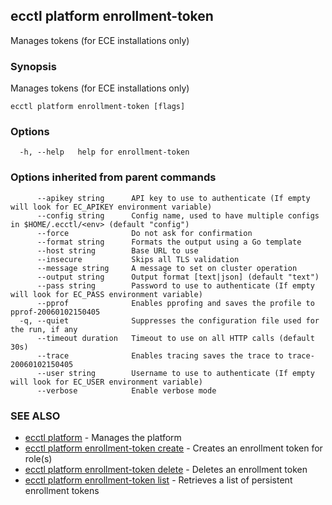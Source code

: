 ## ecctl platform enrollment-token

Manages tokens (for ECE installations only)

### Synopsis

Manages tokens (for ECE installations only)

```
ecctl platform enrollment-token [flags]
```

### Options

```
  -h, --help   help for enrollment-token
```

### Options inherited from parent commands

```
      --apikey string      API key to use to authenticate (If empty will look for EC_APIKEY environment variable)
      --config string      Config name, used to have multiple configs in $HOME/.ecctl/<env> (default "config")
      --force              Do not ask for confirmation
      --format string      Formats the output using a Go template
      --host string        Base URL to use
      --insecure           Skips all TLS validation
      --message string     A message to set on cluster operation
      --output string      Output format [text|json] (default "text")
      --pass string        Password to use to authenticate (If empty will look for EC_PASS environment variable)
      --pprof              Enables pprofing and saves the profile to pprof-20060102150405
  -q, --quiet              Suppresses the configuration file used for the run, if any
      --timeout duration   Timeout to use on all HTTP calls (default 30s)
      --trace              Enables tracing saves the trace to trace-20060102150405
      --user string        Username to use to authenticate (If empty will look for EC_USER environment variable)
      --verbose            Enable verbose mode
```

### SEE ALSO

* [ecctl platform](ecctl_platform.md)	 - Manages the platform
* [ecctl platform enrollment-token create](ecctl_platform_enrollment-token_create.md)	 - Creates an enrollment token for role(s)
* [ecctl platform enrollment-token delete](ecctl_platform_enrollment-token_delete.md)	 - Deletes an enrollment token
* [ecctl platform enrollment-token list](ecctl_platform_enrollment-token_list.md)	 - Retrieves a list of persistent enrollment tokens

